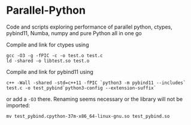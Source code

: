 # Parallel-Python
Code and scripts exploring performance of parallel python, ctypes, pybind11, Numba, numpy and pure Python all in one go

Compile and link for ctypes using
```
gcc -O3 -g -fPIC -c -o test.o test.c
ld -shared -o libtest.so test.o
```
Compile and link for pybind11 using
```
c++ -Wall -shared -std=c++11 -fPIC `python3 -m pybind11 --includes` test.c -o test_pybind`python3-config --extension-suffix`
```
or add a `-O3` there.
Renaming seems necessary or the library will not be imported:
```
mv test_pybind.cpython-37m-x86_64-linux-gnu.so test_pybind.so
```
